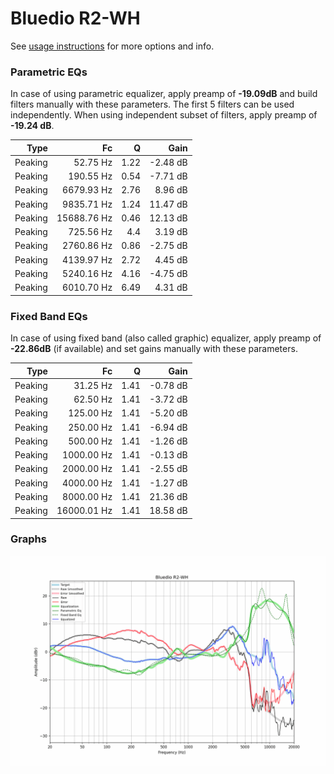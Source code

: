 # Bluedio R2-WH
See [usage instructions](https://github.com/jaakkopasanen/AutoEq#usage) for more options and info.

### Parametric EQs
In case of using parametric equalizer, apply preamp of **-19.09dB** and build filters manually
with these parameters. The first 5 filters can be used independently.
When using independent subset of filters, apply preamp of **-19.24 dB**.

| Type    | Fc          |    Q | Gain     |
|--------:|------------:|-----:|---------:|
| Peaking | 52.75 Hz    | 1.22 | -2.48 dB |
| Peaking | 190.55 Hz   | 0.54 | -7.71 dB |
| Peaking | 6679.93 Hz  | 2.76 | 8.96 dB  |
| Peaking | 9835.71 Hz  | 1.24 | 11.47 dB |
| Peaking | 15688.76 Hz | 0.46 | 12.13 dB |
| Peaking | 725.56 Hz   | 4.4  | 3.19 dB  |
| Peaking | 2760.86 Hz  | 0.86 | -2.75 dB |
| Peaking | 4139.97 Hz  | 2.72 | 4.45 dB  |
| Peaking | 5240.16 Hz  | 4.16 | -4.75 dB |
| Peaking | 6010.70 Hz  | 6.49 | 4.31 dB  |

### Fixed Band EQs
In case of using fixed band (also called graphic) equalizer, apply preamp of **-22.86dB**
(if available) and set gains manually with these parameters.

| Type    | Fc          |    Q | Gain     |
|--------:|------------:|-----:|---------:|
| Peaking | 31.25 Hz    | 1.41 | -0.78 dB |
| Peaking | 62.50 Hz    | 1.41 | -3.72 dB |
| Peaking | 125.00 Hz   | 1.41 | -5.20 dB |
| Peaking | 250.00 Hz   | 1.41 | -6.94 dB |
| Peaking | 500.00 Hz   | 1.41 | -1.26 dB |
| Peaking | 1000.00 Hz  | 1.41 | -0.13 dB |
| Peaking | 2000.00 Hz  | 1.41 | -2.55 dB |
| Peaking | 4000.00 Hz  | 1.41 | -1.27 dB |
| Peaking | 8000.00 Hz  | 1.41 | 21.36 dB |
| Peaking | 16000.01 Hz | 1.41 | 18.58 dB |

### Graphs
![](./Bluedio%20R2-WH.png)